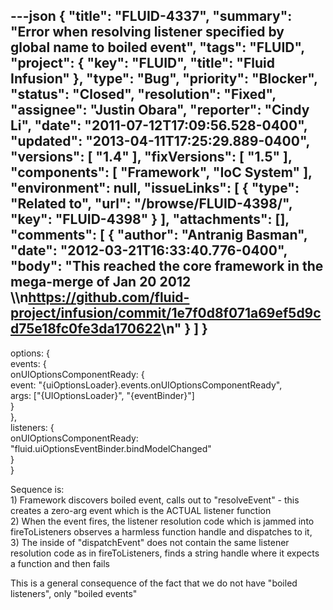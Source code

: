 ---json
{
  "title": "FLUID-4337",
  "summary": "Error when resolving listener specified by global name to boiled event",
  "tags": "FLUID",
  "project": {
    "key": "FLUID",
    "title": "Fluid Infusion"
  },
  "type": "Bug",
  "priority": "Blocker",
  "status": "Closed",
  "resolution": "Fixed",
  "assignee": "Justin Obara",
  "reporter": "Cindy Li",
  "date": "2011-07-12T17:09:56.528-0400",
  "updated": "2013-04-11T17:25:29.889-0400",
  "versions": [
    "1.4"
  ],
  "fixVersions": [
    "1.5"
  ],
  "components": [
    "Framework",
    "IoC System"
  ],
  "environment": null,
  "issueLinks": [
    {
      "type": "Related to",
      "url": "/browse/FLUID-4398/",
      "key": "FLUID-4398"
    }
  ],
  "attachments": [],
  "comments": [
    {
      "author": "Antranig Basman",
      "date": "2012-03-21T16:33:40.776-0400",
      "body": "This reached the core framework in the mega-merge of Jan 20 2012 \\\n<https://github.com/fluid-project/infusion/commit/1e7f0d8f071a69ef5d9cd75e18fc0fe3da170622>\n"
    }
  ]
}
---
options: {\
events: {\
onUIOptionsComponentReady: {\
event: "{uiOptionsLoader}.events.onUIOptionsComponentReady",\
args: \["{UIOptionsLoader}", "{eventBinder}"] \
}\
},\
listeners: {\
onUIOptionsComponentReady: "fluid.uiOptionsEventBinder.bindModelChanged"\
}\
}

Sequence is:\
1\) Framework discovers boiled event, calls out to "resolveEvent" - this creates a zero-arg event which is the ACTUAL listener function\
2\) When the event fires, the listener resolution code which is jammed into fireToListeners observes a harmless function handle and dispatches to it,\
3\) The inside of "dispatchEvent" does not contain the same listener resolution code as in fireToListeners, finds a string handle where it expects a function and then fails

This is a general consequence of the fact that we do not have "boiled listeners", only "boiled events"

        